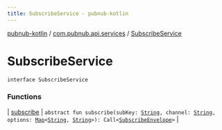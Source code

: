 ```yaml
---
title: SubscribeService - pubnub-kotlin
---
```


[pubnub-kotlin](../../index.html) / [com.pubnub.api.services](../index.html) / [SubscribeService](./index.html)

# SubscribeService

`interface SubscribeService`

### Functions

| [subscribe](subscribe.html) | `abstract fun subscribe(subKey: `[`String`](https://kotlinlang.org/api/latest/jvm/stdlib/kotlin/-string/index.html)`, channel: `[`String`](https://kotlinlang.org/api/latest/jvm/stdlib/kotlin/-string/index.html)`, options: `[`Map`](https://kotlinlang.org/api/latest/jvm/stdlib/kotlin.collections/-map/index.html)`<`[`String`](https://kotlinlang.org/api/latest/jvm/stdlib/kotlin/-string/index.html)`, `[`String`](https://kotlinlang.org/api/latest/jvm/stdlib/kotlin/-string/index.html)`>): Call<`[`SubscribeEnvelope`](../../com.pubnub.api.models.server/-subscribe-envelope/index.html)`>` |

